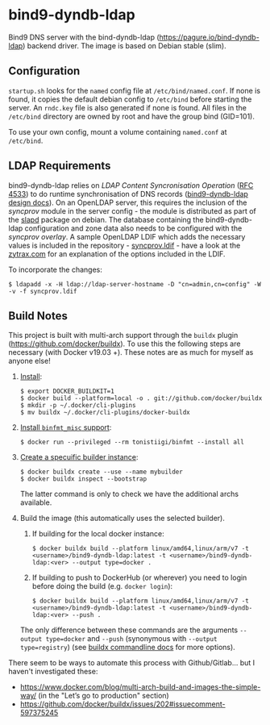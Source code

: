 # bind9-dyndb-ldap

Bind9 DNS server with the bind-dyndb-ldap (https://pagure.io/bind-dyndb-ldap) backend driver. The image is based on Debian stable (slim).

## Configuration
`startup.sh` looks for the `named` config file at `/etc/bind/named.conf`. If none is found, it copies the default debian config to `/etc/bind` before starting the server. An `rndc.key` file is also generated if none is found. All files in the `/etc/bind` directory are owned by root and have the group bind (GID=101).

To use your own config, mount a volume containing `named.conf` at `/etc/bind`.

## LDAP Requirements
bind9-dyndb-ldap relies on *LDAP Content Syncronisation Operation* ([RFC 4533](https://tools.ietf.org/html/rfc4533)) to do runtime synchronisation of DNS records ([bind9-dyndb-ldap design docs](https://docs.pagure.org/bind-dyndb-ldap/BIND9/Design/LdapSynchronizationOverview.html)). On an OpenLDAP server, this requires the inclusion of the *syncprov* module in the server config - the module is distributed as part of the [slapd](https://packages.debian.org/stable/slapd) package on debian. The database containing the bind9-dyndb-ldap configuration and zone data also needs to be configured with the *syncprov overlay*. A sample OpenLDAP LDIF which adds the necessary values is included in the repository - [syncprov.ldif](syncprov.ldif) - have a look at the [zytrax.com](https://www.zytrax.com/books/ldap/ch6/syncprov.html) for an explanation of the options included in the LDIF.

To incorporate the changes:
```
$ ldapadd -x -H ldap://ldap-server-hostname -D "cn=admin,cn=config" -W -v -f syncprov.ldif
```

## Build Notes
This project is built with multi-arch support through the `buildx` plugin (https://github.com/docker/buildx). To use this the following steps are necessary (with Docker v19.03 +). These notes are as much for myself as anyone else!

1) [Install](https://github.com/docker/buildx#with-buildx-or-docker-1903 "buildx install notes"): 
    ```
    $ export DOCKER_BUILDKIT=1
    $ docker build --platform=local -o . git://github.com/docker/buildx
    $ mkdir -p ~/.docker/cli-plugins
    $ mv buildx ~/.docker/cli-plugins/docker-buildx
    ```
2) [Install `binfmt_misc` support](https://github.com/docker/buildx#building-multi-platform-images "buildx - building multi-platform images"):
    ```
    $ docker run --privileged --rm tonistiigi/binfmt --install all
    ```
3) [Create a specuific builder instance](https://docs.docker.com/docker-for-mac/multi-arch/#build-and-run-multi-architecture-images "docker - building multi-platform images"):
    ```
    $ docker buildx create --use --name mybuilder
    $ docker buildx inspect --bootstrap
    ```
    The latter command is only to check we have the additional archs available.

4) Build the image (this automatically uses the selected builder).
   1) If building for the local docker instance:
        ```
        $ docker buildx build --platform linux/amd64,linux/arm/v7 -t <username>/bind9-dyndb-ldap:latest -t <username>/bind9-dyndb-ldap:<ver> --output type=docker .
        ```
   2) If building to push to DockerHub (or wherever) you need to login before doing the build (e.g. `docker login`):
        ```
        $ docker buildx build --platform linux/amd64,linux/arm/v7 -t <username>/bind9-dyndb-ldap:latest -t <username>/bind9-dyndb-ldap:<ver> --push .
        ```
    The only difference between these commands are the arguments `--output type=docker` and `--push` (synonymous with `--output type=registry`) (see [buildx commandline docs](https://docs.docker.com/engine/reference/commandline/buildx_build/) for more options).


There seem to be ways to automate this process with Github/Gitlab... but I haven't investigated these:
- https://www.docker.com/blog/multi-arch-build-and-images-the-simple-way/ (in the "Let’s go to production" section)
- https://github.com/docker/buildx/issues/202#issuecomment-597375245


